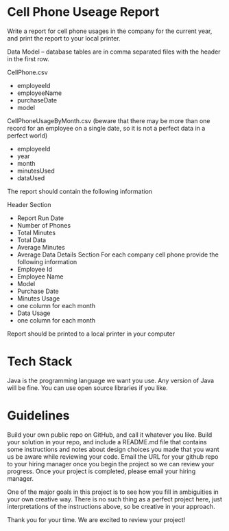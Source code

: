 # Cell Phone Useage Report
Write a report for cell phone usages in the company for the current year, and print the report to your local printer.

Data Model – database tables are in comma separated files with the header in the first row. 

CellPhone.csv
*	employeeId
*	employeeName
*	purchaseDate
*	model

CellPhoneUsageByMonth.csv (beware that there may be more than one record for an employee on a single date, so it is not a perfect data in a perfect world)
*	employeeId
*	year
*	month
*	minutesUsed
*	dataUsed

The report should contain the following information

Header Section

*	Report Run Date
*	Number of Phones
*	Total Minutes
*	Total Data
*	Average Minutes
*	Average Data
Details Section
For each company cell phone provide the following information
*	Employee Id
*	Employee Name
*	Model
*	Purchase Date
*	Minutes Usage
  *	one column for each month
*	Data Usage
  *	one column for each month
  
Report should be printed to a local printer in your computer

# Tech Stack
Java is the programming language we want you use. Any version of Java will be fine. You can use open source libraries if you like.

# Guidelines
Build your own public repo on GitHub, and call it whatever you like. Build your solution in your repo, and include a README.md file that contains some instructions and notes about design choices you made that you want us be aware while reviewing your code. Email the URL for your github repo to your hiring manager once you begin the project so we can review your progress. Once your project is completed, please email your hiring manager.

One of the major goals in this project is to see how you fill in ambiguities in your own creative way. There is no such thing as a perfect project here, just interpretations of the instructions above, so be creative in your approach.

Thank you for your time. We are excited to review your project!
